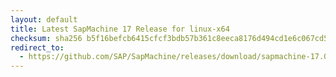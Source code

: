 ```yaml
---
layout: default
title: Latest SapMachine 17 Release for linux-x64
checksum: sha256 b5f16befcb6415cfcf3bdb57b361c8eeca8176d494cd1e6c067cd56acec1afe6
redirect_to:
  - https://github.com/SAP/SapMachine/releases/download/sapmachine-17.0.13/sapmachine-jre-17.0.13_linux-x64_bin.tar.gz
---
```

